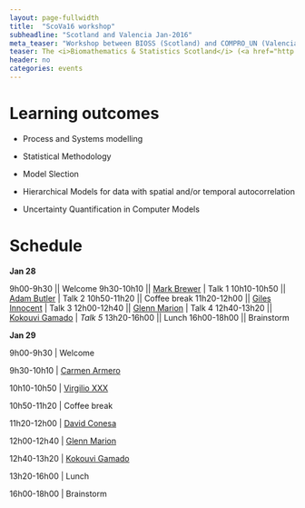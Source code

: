 ```yaml
---
layout: page-fullwidth
title:  "ScoVa16 workshop"
subheadline: "Scotland and Valencia Jan-2016"
meta_teaser: "Workshop between BIOSS (Scotland) and COMPRO_UN (Valencia)."
teaser: The <i>Biomathematics & Statistics Scotland</i> (<a href="http://www.bioss.ac.uk/">BIOSS</a>) and VABAR research groups meeting 28 and 29 january 2016
header: no
categories: events
---
```


# Learning outcomes

* Process and Systems modelling
 
* Statistical Methodology
 
* Model Slection

* Hierarchical Models for data with spatial and/or temporal autocorrelation

* Uncertainty Quantification in Computer Models


# Schedule

**Jan 28**

9h00-9h30 || Welcome
9h30-10h10 || <a href="http://www.bioss.ac.uk/people/markb.html">Mark Brewer</a> | Talk 1
10h10-10h50 ||  <a href="http://www.bioss.ac.uk/people/adam.html">Adam Butler</a> | Talk 2
10h50-11h20 || Coffee break
11h20-12h00 || <a href="http://www.bioss.ac.uk/people/giles.html">Giles Innocent</a> | Talk 3
12h00-12h40 || <a href="http://www.bioss.ac.uk/people/glenn.html">Glenn Marion</a> | Talk 4
12h40-13h20 || <a href="http://www.bioss.ac.uk/people/kokouvi.html">Kokouvi Gamado</a> | _Talk 5_
13h20-16h00 || Lunch
16h00-18h00 || Brainstorm


**Jan 29**

9h00-9h30 | Welcome

9h30-10h10 | <a href="http://www.bioss.ac.uk/people/markb.html">Carmen Armero</a>

10h10-10h50 |  <a href="http://www.bioss.ac.uk/people/adam.html">Virgilio XXX</a>

10h50-11h20 | Coffee break

11h20-12h00 | <a href="http://www.bioss.ac.uk/people/giles.html">David Conesa</a>

12h00-12h40 | <a href="http://www.bioss.ac.uk/people/glenn.html">Glenn Marion</a> 

12h40-13h20 | <a href="http://www.bioss.ac.uk/people/kokouvi.html">Kokouvi Gamado</a> 

13h20-16h00 | Lunch

16h00-18h00 | Brainstorm
